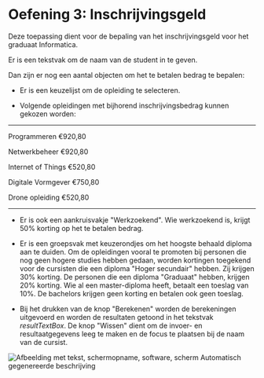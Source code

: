 # Oefening 3: Inschrijvingsgeld

Deze toepassing dient voor de bepaling van het inschrijvingsgeld voor
het graduaat Informatica.

Er is een tekstvak om de naam van de student in te geven.

Dan zijn er nog een aantal objecten om het te betalen bedrag te bepalen:

-   Er is een keuzelijst om de opleiding te selecteren.

-   Volgende opleidingen met bijhorend inschrijvingsbedrag kunnen
    gekozen worden:

  -----------------------------------------------------------------------
  
  Programmeren                                        €920,80
  
  Netwerkbeheer                                       €920,80

  Internet of Things                                  €520,80

  Digitale Vormgever                                  €750,80

  Drone opleiding                                     €520,80
  
  -----------------------------------------------------------------------

-   Er is ook een aankruisvakje "Werkzoekend". Wie werkzoekend is,
    krijgt 50% korting op het te betalen bedrag.

-   Er is een groepsvak met keuzerondjes om het hoogste behaald diploma
    aan te duiden. Om de opleidingen vooral te promoten bij personen die
    nog geen hogere studies hebben gedaan, worden kortingen toegekend
    voor de cursisten die een diploma "Hoger secundair" hebben. Zij
    krijgen 30% korting. De personen die een diploma "Graduaat" hebben,
    krijgen 20% korting. Wie al een master-diploma heeft, betaalt een
    toeslag van 10%. De bachelors krijgen geen korting en betalen ook
    geen toeslag.

-   Bij het drukken van de knop "Berekenen" worden de berekeningen
    uitgevoerd en worden de resultaten getoond in het tekstvak
    *resultTextBox*. De knop "Wissen" dient om de invoer- en
    resultaatgegevens leeg te maken en de focus te plaatsen bij de naam
    van de cursist.

![Afbeelding met tekst, schermopname, software, scherm Automatisch
gegenereerde
beschrijving](./media/image1.png)

